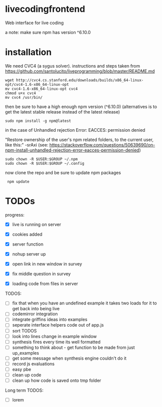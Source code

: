 # livecodingfrontend
Web interface for live coding

a note:
make sure npm has version ^6.10.0

# installation

We need CVC4 (a sygus solver). instructions and steps taken from https://github.com/santolucito/liveprogramming/blob/master/README.md

```
wget http://cvc4.cs.stanford.edu/downloads/builds/x86_64-linux-opt/cvc4-1.6-x86_64-linux-opt
mv cvc4-1.6-x86_64-linux-opt cvc4
chmod u+x cvc4
mv cvc4 /usr/bin/
```

then be sure to have a high enough npm version (^6.10.0) (alternatives is to get the latest stable release instead of the latest release)

```
sudo npm install -g npm@latest
```

in the case of Unhandled rejection Error: EACCES: permission denied


"Restore ownership of the user's npm related folders, to the current user, like this:" -srAxi (see: https://stackoverflow.com/questions/50639690/on-npm-install-unhandled-rejection-error-eacces-permission-denied)


```
sudo chown -R $USER:$GROUP ~/.npm
sudo chown -R $USER:$GROUP ~/.config
```


now clone the repo and be sure to update npm packages
```
 npm update
```

# TODOs

progress:
- [x] live is running on server
- [x] cookies added
- [x] server function
- [x] nohup server up
- [x] open link in new window in survey
- [x] fix middle question in survey
- [x] loading code from files in server



TODOS:
- [ ] fix that when you have an undefined example it takes two loads for it to get back into being live
- [ ] codemirror integration
- [ ] integrate griffins ideas into examples
- [ ] seperate interface helpers code out of app.js
- [ ] sort TODOS
- [ ] look into lines change in example window
- [ ] synthesis fires every time its well formatted
- [ ] something to think about - get function to be made from just up_examples
- [ ] get some message when synthesis engine couldn't do it
- [ ] record js evaluations
- [ ] easy pbe
- [ ] clean up code
- [ ] clean up how code is saved onto tmp folder

Long term TODOS:
- [ ] lorem
